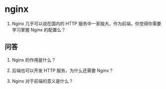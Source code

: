 # nginx

1. Nginx 几乎可以说在国内的 HTTP 服务中一家独大，作为前端，你觉得你需要学习掌握 Nginx 的配置么？

## 问答

1. Nginx 的作用是什么？

2. 后端也可以开发 HTTP 服务，为什么还需要 Nginx？

3. Nginx 对于前端的意义是什么？
